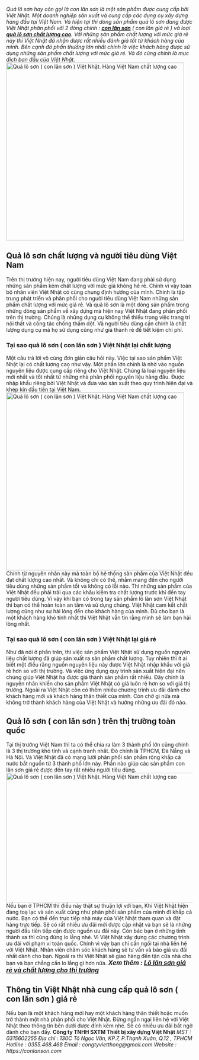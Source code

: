 <em>Quả lô sơn hay còn gọi là con lăn sơn là một sản phẩm được cung cấp bởi Việt Nhật. Một doanh nghiệp sản xuất và cung cấp các dụng cụ xây dựng hàng đầu tại Việt Nam. Và hiện tại thì dòng sản phẩm quả lô sơn đang được Việt Nhật phân phối với 2 dòng chính : <a href="https://conlanson.com/" target="_blank" rel="noopener noreferrer"><strong>con lăn sơn</strong></a> ( con lăn giá rẻ ) và loại <a href="https://conlanson.com/" target="_blank" rel="noopener noreferrer"><strong>quả lô sơn chất lượng cao</strong></a>.</em>
<em>Với những sản phẩm chất lượng với mức giá rẻ này thì Việt Nhật đã nhận được rất nhiều đánh giá tốt từ khách hàng của mình. Bên cạnh đó phẩn thưởng lớn nhất chính là việc khách hàng được sử dụng những sản phẩm chất lượng với mức giá rẻ. Và đó cũng chính là mục đích ban đầu của Việt Nhật.</em>
<a href="https://conlanson.com/wp-content/uploads/2019/07/qua-lo-son-con-lan-son-2.jpg"><img class="size-full wp-image-3608" src="https://conlanson.com/wp-content/uploads/2019/07/qua-lo-son-con-lan-son-2.jpg" alt="Quả lô sơn ( con lăn sơn ) Việt Nhật. Hàng Việt Nam chất lượng cao" width="480" height="480" /></a>
<h2><strong>Quả lô sơn chất lượng và người tiêu dùng Việt Nam</strong></h2>
Trên thị trường hiện nay, người tiêu dùng Việt Nam đang phải sử dụng những sản phẩm kém chất lượng với mức giá không hề rẻ. Chính vì vậy toàn bộ nhân viên Việt Nhật có cùng chung định hướng của mình. Chính là tập trung phát triển và phân phối cho người tiêu dùng Việt Nam những sản phẩm chất lượng với mức giá rẻ.
Và quả lô sơn là một dòng sản phẩm trong những dòng sản phẩm về xây dựng mà hiện nay Việt Nhật đang phân phối trên thị trường. Chúng là những dụng cụ không thể thiếu trong việc trang trí nội thất và công tác chống thấm dột. Và người tiêu dùng cần chính là chất lượng dụng cụ mà họ sử dụng cũng như giá thành rẻ để tiết kiệm chi phí.
<h3><strong>Tại sao quả lô sơn ( con lăn sơn ) Việt Nhật lại chất lượng</strong></h3>
Một câu trả lời vô cùng đơn giản câu hỏi này. Việc tại sao sản phẩm Việt Nhật lại có chất lượng cao như vậy. Một phần lớn chính là nhờ vào nguồn nguyên liệu được cung cấp riêng cho Việt Nhật. Chúng là loại nguyên liệu mới nhất và tốt nhất từ những nhà phân phối nguyên liệu hàng đầu. Được nhập khẩu riêng bởi Việt Nhật và đưa vào sản xuất theo quy trình hiện đại và khép kín đầu tiên tại Việt Nam.
<a href="https://conlanson.com/wp-content/uploads/2019/07/qua-lo-son-con-lan-son-4.jpg"><img class="size-full wp-image-3610" src="https://conlanson.com/wp-content/uploads/2019/07/qua-lo-son-con-lan-son-4.jpg" alt="Quả lô sơn ( con lăn sơn ) Việt Nhật. Hàng Việt Nam chất lượng cao" width="480" height="480" /></a>
Chính từ nguyên nhân này mà toàn bộ hệ thống sản phẩm của Việt Nhật đều đạt chất lượng cao nhất. Và không chỉ có thế, nhằm mang đến cho người tiêu dùng những sản phẩm tốt và không có lỗi nào. Thì những sản phẩm của Việt Nhật đều phải trải qua các khâu kiệm tra chất lượng trước khi đến tay người tiêu dùng.
Vì vậy khi bạn có trong tay sản phẩm lô lăn sơn Việt Nhật thì bạn có thể hoàn toàn an tâm và sử dụng chúng. Việt Nhật cam kết chất lượng cũng như sự hài lòng đến cho khách hàng của mình. Dù cho bạn là một khách hàng khó tính nhất thì Việt Nhật vẫn tin rằng mình sẽ làm bạn hài lòng nhất.
<h3><strong>Tại sao quả lô sơn ( con lăn sơn ) Việt Nhật lại giá rẻ</strong></h3>
Như đã nói ở phần trên, thì việc sản phẩm Việt Nhật sử dụng nguồn nguyên liệu chất lượng đã giúp sản xuất ra sản phẩm chất lượng. Tuy nhiên thì ít ai biết một điều rằng nguồn nguyên liệu này được Việt Nhật nhập khẩu với giá rẻ hơn so với thị trường. Và việc ứng dụng quy trình sản xuất hiện đại nên chúng giúp Việt Nhật hạ được giá thành sản phẩm rất nhiều.
Đây chính là nguyên nhân khiến cho sản phẩm Việt Nhật có giá luôn rẻ hơn so với giá thị trường. Ngoài ra Việt Nhật còn có thêm nhiều chương trình ưu đãi dành cho khách hàng mới và khách hàng thân thiết của mình. Còn chờ gì nữa mà không trở thành khách hàng của Việt Nhật và hưởng những ưu đãi đó nào.
<h2><strong>Quả lô sơn ( con lăn sơn ) trên thị trường toàn quốc</strong></h2>
Tại thị trường Việt Nam thì ta có thể chia ra làm 3 thành phố lớn cũng chính là 3 thị trường khó tính và cạnh tranh nhất. Đó chính là TPHCM, Đà Nẵng và Hà Nội. Và Việt Nhật đã có mạng lưới phân phối sản phẩm rộng khắp cả nước bắt nguồn từ 3 thành phố lớn này. Phần nào giúp các sản phẩm con lăn sơn giá rẻ được đến tay rất nhiều người tiêu dùng.
<a href="https://conlanson.com/wp-content/uploads/2019/07/qua-lo-son-con-lan-son-5.jpg"><img class="size-full wp-image-3611" src="https://conlanson.com/wp-content/uploads/2019/07/qua-lo-son-con-lan-son-5.jpg" alt="Quả lô sơn ( con lăn sơn ) Việt Nhật. Hàng Việt Nam chất lượng cao" width="600" height="350" /></a>
Nếu bạn ở TPHCM thì điều này thật sự thuận lợi với bạn, Khi Việt Nhật hiện đang toạ lạc và sản xuất cũng như phân phối sản phẩm của mình đi khắp cả nước. Bạn có thể đến trực tiếp nhà máy của Việt Nhật tham quan và đặt hàng trực tiếp. Sẽ có rất nhiều ưu đãi mới được cập nhật và bạn sẽ là những người đầu tiên tiếp cận được nguồn ưu đãi này.
Còn bác bạn ở những tỉnh thành xa thì cũng đừng lo lắng nhé. Vì Việt Nhật xây dựng các chương trình ưu đãi với phạm vi toàn quốc. Chính vì vậy bạn chỉ cần ngồi tại nhà liên hệ với Việt Nhật. Nhân viên chăm sóc khách hàng sẽ tư vấn và báo giá ưu đãi nhất dành cho bạn. Ngoài ra thì Việt Nhật sẽ giao hàng đến tận cửa nhà cho bạn và bạn chẳng cần lo lắng gì hơn nữa.
<span style="font-size: 120%;"><em><strong>Xem thêm : <a href="https://conlanson.com/lo-lan-son-gia-re-va-chat-luong/" target="_blank" rel="noopener noreferrer">Lô lăn sơn giá rẻ và chất lượng cho thị trường</a></strong></em></span>
<h2><strong>Thông tin Việt Nhật nhà cung cấp quả lô sơn ( con lăn sơn ) giá rẻ</strong></h2>
Nếu bạn là một khách hàng mới hay một khách hàng thân thiết hoặc muốn trở thành một nhà phân phối cho Việt Nhật. Đừng ngần ngại liên hệ với Việt Nhật theo thông tin bên dưới được đính kèm nhé. Sẽ có nhiều ưu đãi bất ngờ dành cho bạn đấy.
<strong>Công ty TNHH SXTM Thiết bị xây dựng Việt Nhật</strong>
<em>MST : 0315602255</em>
<em>Địa chỉ : 130C Tô Ngọc Vân, KP.7, P.Thạnh Xuân, Q.12 , TPHCM</em>
<em>Hotline : 0355.468.468</em>
<em>Email : congtyvietthong@gmail.com</em>
<em>Website : https://conlanson.com</em>
